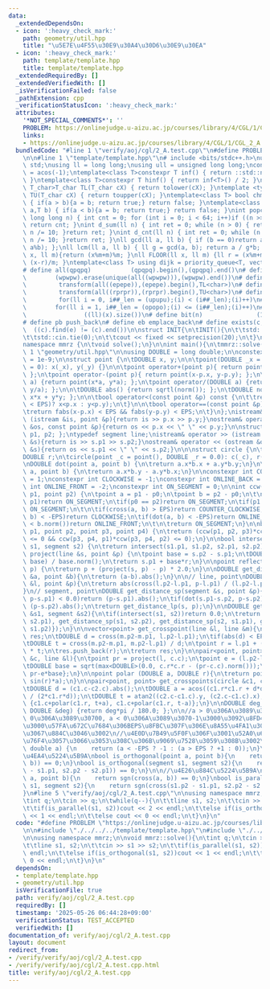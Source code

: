 ```yaml
---
data:
  _extendedDependsOn:
  - icon: ':heavy_check_mark:'
    path: geometry/util.hpp
    title: "\u5E7E\u4F55\u30E9\u30A4\u30D6\u30E9\u30EA"
  - icon: ':heavy_check_mark:'
    path: template/template.hpp
    title: template/template.hpp
  _extendedRequiredBy: []
  _extendedVerifiedWith: []
  _isVerificationFailed: false
  _pathExtension: cpp
  _verificationStatusIcon: ':heavy_check_mark:'
  attributes:
    '*NOT_SPECIAL_COMMENTS*': ''
    PROBLEM: https://onlinejudge.u-aizu.ac.jp/courses/library/4/CGL/1/CGL_2_A
    links:
    - https://onlinejudge.u-aizu.ac.jp/courses/library/4/CGL/1/CGL_2_A
  bundledCode: "#line 1 \"verify/aoj/cgl/2_A.test.cpp\"\n#define PROBLEM \"https://onlinejudge.u-aizu.ac.jp/courses/library/4/CGL/1/CGL_2_A\"\
    \n\n#line 1 \"template/template.hpp\"\n# include <bits/stdc++.h>\nusing namespace\
    \ std;\nusing ll = long long;\nusing ull = unsigned long long;\nconst double pi\
    \ = acos(-1);\ntemplate<class T>constexpr T inf() { return ::std::numeric_limits<T>::max();\
    \ }\ntemplate<class T>constexpr T hinf() { return inf<T>() / 2; }\ntemplate <typename\
    \ T_char>T_char TL(T_char cX) { return tolower(cX); }\ntemplate <typename T_char>T_char\
    \ TU(T_char cX) { return toupper(cX); }\ntemplate<class T> bool chmin(T& a,T b)\
    \ { if(a > b){a = b; return true;} return false; }\ntemplate<class T> bool chmax(T&\
    \ a,T b) { if(a < b){a = b; return true;} return false; }\nint popcnt(unsigned\
    \ long long n) { int cnt = 0; for (int i = 0; i < 64; i++)if ((n >> i) & 1)cnt++;\
    \ return cnt; }\nint d_sum(ll n) { int ret = 0; while (n > 0) { ret += n % 10;\
    \ n /= 10; }return ret; }\nint d_cnt(ll n) { int ret = 0; while (n > 0) { ret++;\
    \ n /= 10; }return ret; }\nll gcd(ll a, ll b) { if (b == 0)return a; return gcd(b,\
    \ a%b); };\nll lcm(ll a, ll b) { ll g = gcd(a, b); return a / g*b; };\nll MOD(ll\
    \ x, ll m){return (x%m+m)%m; }\nll FLOOR(ll x, ll m) {ll r = (x%m+m)%m; return\
    \ (x-r)/m; }\ntemplate<class T> using dijk = priority_queue<T, vector<T>, greater<T>>;\n\
    # define all(qpqpq)           (qpqpq).begin(),(qpqpq).end()\n# define UNIQUE(wpwpw)\
    \        (wpwpw).erase(unique(all((wpwpw))),(wpwpw).end())\n# define LOWER(epepe)\
    \         transform(all((epepe)),(epepe).begin(),TL<char>)\n# define UPPER(rprpr)\
    \         transform(all((rprpr)),(rprpr).begin(),TU<char>)\n# define rep(i,upupu)\
    \         for(ll i = 0, i##_len = (upupu);(i) < (i##_len);(i)++)\n# define reps(i,opopo)\
    \        for(ll i = 1, i##_len = (opopo);(i) <= (i##_len);(i)++)\n# define len(x)\
    \                ((ll)(x).size())\n# define bit(n)               (1LL << (n))\n\
    # define pb push_back\n# define eb emplace_back\n# define exists(c, e)       \
    \  ((c).find(e) != (c).end())\n\nstruct INIT{\n\tINIT(){\n\t\tstd::ios::sync_with_stdio(false);\n\
    \t\tstd::cin.tie(0);\n\t\tcout << fixed << setprecision(20);\n\t}\n}INIT;\n\n\
    namespace mmrz {\n\tvoid solve();\n}\n\nint main(){\n\tmmrz::solve();\n}\n#line\
    \ 1 \"geometry/util.hpp\"\n\nusing DOUBLE = long double;\n\nconstexpr DOUBLE EPS\
    \ = 1e-9;\n\nstruct point {\n\tDOUBLE x, y;\n\n\tpoint(DOUBLE _x = 0, DOUBLE _y\
    \ = 0): x(_x), y(_y) {}\n\n\tpoint operator+(point p){ return point(x+p.x, y+p.y);\
    \ };\n\tpoint operator-(point p){ return point(x-p.x, y-p.y); };\n\tpoint operator*(DOUBLE\
    \ a) {return point(x*a, y*a); };\n\tpoint operator/(DOUBLE a) {return point(x/a,\
    \ y/a); };\n\n\tDOUBLE abs() {return sqrtl(norm()); };\n\tDOUBLE norm() {return\
    \ x*x + y*y; };\n\n\tbool operator<(const point &p) const {\n\t\treturn (not (fabs(x-p.x)\
    \ < EPS)? x<p.x : y<p.y);\n\t}\n\n\tbool operator==(const point &p) const {\n\t\
    \treturn fabs(x-p.x) < EPS && fabs(y-p.y) < EPS;\n\t}\n};\nistream& operator >>\
    \ (istream &is, point &p){return is >> p.x >> p.y;}\nostream& operator << (ostream\
    \ &os, const point &p){return os << p.x << \" \" << p.y;}\n\nstruct segment {point\
    \ p1, p2; };\ntypedef segment line;\nistream& operator >> (istream &is, segment\
    \ &s){return is >> s.p1 >> s.p2;}\nostream& operator << (ostream &os, const segment\
    \ &s){return os << s.p1 << \" \" << s.p2;}\n\n\nstruct circle {\n\tpoint c;\n\t\
    DOUBLE r;\n\tcircle(point _c = point(), DOUBLE _r = 0.0): c(_c), r(_r) {}\n};\n\
    \nDOUBLE dot(point a, point b) {\n\treturn a.x*b.x + a.y*b.y;\n}\n\nDOUBLE cross(point\
    \ a, point b) {\n\treturn a.x*b.y - a.y*b.x;\n}\n\nconstexpr int COUNTER_CLOCKWISE\
    \ = 1;\nconstexpr int CLOCKWISE = -1;\nconstexpr int ONLINE_BACK = 2;\nconstexpr\
    \ int ONLINE_FRONT = -2;\nconstexpr int ON_SEGMENT = 0;\n\nint ccw(point p0, point\
    \ p1, point p2) {\n\tpoint a = p1 - p0;\n\tpoint b = p2 - p0;\n\t\n\tif(p0 ==\
    \ p1)return ON_SEGMENT;\n\tif(p0 == p2)return ON_SEGMENT;\n\tif(p1 == p2)return\
    \ ON_SEGMENT;\n\t\n\tif(cross(a, b) > EPS)return COUNTER_CLOCKWISE;\n\tif(cross(a,\
    \ b) < -EPS)return CLOCKWISE;\n\tif(dot(a, b) < -EPS)return ONLINE_BACK;\n\tif(a.norm()\
    \ < b.norm())return ONLINE_FRONT;\n\t\n\treturn ON_SEGMENT;\n}\n\nbool intersect(point\
    \ p1, point p2, point p3, point p4) {\n\treturn (ccw(p1, p2, p3)*ccw(p1, p2, p4)\
    \ <= 0 && ccw(p3, p4, p1)*ccw(p3, p4, p2) <= 0);\n}\n\nbool intersect(segment\
    \ s1, segment s2) {\n\treturn intersect(s1.p1, s1.p2, s2.p1, s2.p2);\n}\n\npoint\
    \ project(line &s, point &p) {\n\tpoint base = s.p2 - s.p1;\n\tDOUBLE r = dot(p-s.p1,\
    \ base) / base.norm();\n\treturn s.p1 + base*r;\n}\n\npoint reflect(line s, point\
    \ p) {\n\treturn p + (project(s, p) - p) * 2.0;\n}\n\nDOUBLE get_distance(point\
    \ &a, point &b){\n\treturn (a-b).abs();\n}\n\n// line, point\nDOUBLE get_distance_lp(line\
    \ &l, point &p){\n\treturn abs(cross(l.p2-l.p1, p-l.p1) / (l.p2-l.p1).abs());\n\
    }\n// segment, point\nDOUBLE get_distance_sp(segment &s, point &p){\n\tif(dot(s.p2-s.p1,\
    \ p-s.p1) < 0.0)return (p-s.p1).abs();\n\tif(dot(s.p1-s.p2, p-s.p2) < 0.0)return\
    \ (p-s.p2).abs();\n\treturn get_distance_lp(s, p);\n}\n\nDOUBLE get_distance(segment\
    \ &s1, segment &s2){\n\tif(intersect(s1, s2))return 0.0;\n\treturn min({get_distance_sp(s1,\
    \ s2.p1), get_distance_sp(s1, s2.p2), get_distance_sp(s2, s1.p1), get_distance_sp(s2,\
    \ s1.p2)});\n}\n\nvector<point> get_crosspoint(line &l, line &m){\n\tvector<point>\
    \ res;\n\tDOUBLE d = cross(m.p2-m.p1, l.p2-l.p1);\n\tif(abs(d) < EPS)return vector<point>();\n\
    \tDOUBLE t = cross(m.p2-m.p1, m.p2-l.p1) / d;\n\tpoint r = l.p1 + (l.p2-l.p1)\
    \ * t;\n\tres.push_back(r);\n\treturn res;\n}\n\npair<point, point> get_crosspoints(circle\
    \ &c, line &l){\n\tpoint pr = project(l, c.c);\n\tpoint e = (l.p2-l.p1)/(l.p2-l.p1).abs();\n\
    \tDOUBLE base = sqrt(max<DOUBLE>(0.0, c.r*c.r - (pr-c.c).norm()));\n\treturn {pr+e*base,\
    \ pr-e*base};\n}\n\npoint polar (DOUBLE a, DOUBLE r){\n\treturn point(cos(r)*a,\
    \ sin(r)*a);\n}\n\npair<point, point> get_crosspoints(circle &c1, circle &c2){\n\
    \tDOUBLE d = (c1.c-c2.c).abs();\n\tDOUBLE a = acos((c1.r*c1.r + d*d - c2.r*c2.r)\
    \ / (2*c1.r*d));\n\tDOUBLE t = atan2((c2.c-c1.c).y, (c2.c-c1.c).x);\n\treturn\
    \ {c1.c+polar(c1.r, t+a), c1.c+polar(c1.r, t-a)};\n}\n\nDOUBLE deg_to_rad(const\
    \ DOUBLE &deg) {return deg*pi / 180.0; };\n\n//a > 0\u306A\u3089\u3070+1, a ==\
    \ 0\u306A\u3089\u30700, a < 0\u306A\u3089\u3070-1\u3000\u3092\u8FD4\u3059\u3002\
    \u3000\u57FA\u672C\u7684\u306BEPS\u8FBC\u307F\u306E\u8A55\u4FA1\u306F\u3053\u308C\
    \u3067\u884C\u3046\u3002\n//\u4E0D\u7B49\u5F0F\u306F\u3001\u52A0\u6E1B\u7B97\u306B\
    \u76F4\u3057\u3066\u3053\u308C\u306B\u9069\u7528\u3059\u308B\u3002\nint sgn(const\
    \ double a) {\n    return (a < -EPS ? -1 : (a > EPS ? +1 : 0));\n}\n\n//\u76F4\
    \u4EA4\u5224\u5B9A\nbool is_orthogonal(point a, point b){\n    return sgn(dot(a,\
    \ b)) == 0;\n}\nbool is_orthogonal(segment s1, segment s2){\n    return sgn(dot(s1.p2\
    \ - s1.p1, s2.p2 - s2.p1)) == 0;\n}\n\n//\u4E26\u884C\u5224\u5B9A\nbool is_parallel(point\
    \ a, point b){\n    return sgn(cross(a, b)) == 0;\n}\nbool is_parallel(segment\
    \ s1, segment s2){\n    return sgn(cross(s1.p2 - s1.p1, s2.p2 - s2.p1)) == 0;\n\
    }\n#line 5 \"verify/aoj/cgl/2_A.test.cpp\"\n\nusing namespace mmrz;\n\nvoid mmrz::solve(){\n\
    \tint q;\n\tcin >> q;\n\twhile(q--){\n\t\tline s1, s2;\n\t\tcin >> s1 >> s2;\n\
    \t\tif(is_parallel(s1, s2))cout << 2 << endl;\n\t\telse if(is_orthogonal(s1, s2))cout\
    \ << 1 << endl;\n\t\telse cout << 0 << endl;\n\t}\n}\n"
  code: "#define PROBLEM \"https://onlinejudge.u-aizu.ac.jp/courses/library/4/CGL/1/CGL_2_A\"\
    \n\n#include \"./../../../template/template.hpp\"\n#include \"./../../../geometry/util.hpp\"\
    \n\nusing namespace mmrz;\n\nvoid mmrz::solve(){\n\tint q;\n\tcin >> q;\n\twhile(q--){\n\
    \t\tline s1, s2;\n\t\tcin >> s1 >> s2;\n\t\tif(is_parallel(s1, s2))cout << 2 <<\
    \ endl;\n\t\telse if(is_orthogonal(s1, s2))cout << 1 << endl;\n\t\telse cout <<\
    \ 0 << endl;\n\t}\n}\n"
  dependsOn:
  - template/template.hpp
  - geometry/util.hpp
  isVerificationFile: true
  path: verify/aoj/cgl/2_A.test.cpp
  requiredBy: []
  timestamp: '2025-05-26 06:44:28+09:00'
  verificationStatus: TEST_ACCEPTED
  verifiedWith: []
documentation_of: verify/aoj/cgl/2_A.test.cpp
layout: document
redirect_from:
- /verify/verify/aoj/cgl/2_A.test.cpp
- /verify/verify/aoj/cgl/2_A.test.cpp.html
title: verify/aoj/cgl/2_A.test.cpp
---
```

